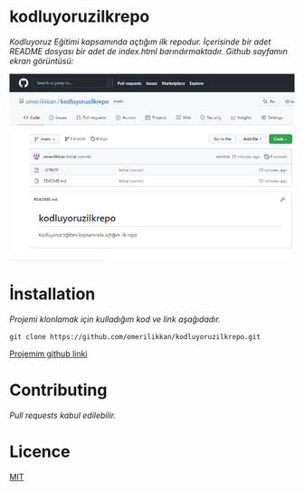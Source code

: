 # **kodluyoruzilkrepo**
*Kodluyoruz Eğitimi kapsamında açtığım ilk repodur. İçerisinde bir adet README dosyası bir adet de index.html barındırmaktadır.*
*Github sayfamın ekran görüntüsü:*

![EkranAlıntısı](/EkranAlıntısı.jpg "Ekran Alıntısı")


# **İnstallation**
*Projemi klonlamak için kulladığım kod ve link aşağıdadır.*
```
git clone https://github.com/omerilikkan/kodluyoruzilkrepo.git
```
[Projemim github linki](https://github.com/omerilikkan/kodluyoruzilkrepo.git)

# **Contributing**
*Pull requests kabul edilebilir.*
# **Licence**
[MIT](https://choosealicense.com/licenses/mit/)
